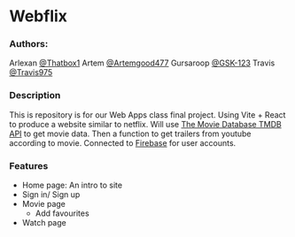 # Webflix

### Authors: 
Arlexan [@Thatbox1](https://github.com/ThatBox1)
Artem [@Artemgood477](https://github.com/Artemgood477)
Gursaroop [@GSK-123](https://github.com/GSK-123)
Travis [@Travis975](https://github.com/Travis975)

### Description
This is repository is for our Web Apps class final project. Using Vite + React to produce a website similar to netflix. 
Will use [The Movie Database TMDB API](https://www.themoviedb.org/?language=en-CA) to get movie data.
Then a function to get trailers from youtube according to movie. 
Connected to [Firebase](https://firebase.google.com/docs/firestore) for user accounts.

### Features
- Home page: An intro to site
- Sign in/ Sign up
- Movie page
    - Add favourites
- Watch page
